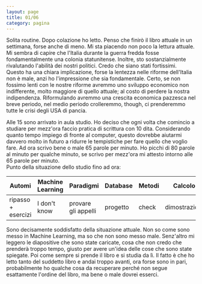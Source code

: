 ```yaml
--- 
layout: page
title: 01/06
category: pagina
---
```



Solita routine. Dopo colazione ho letto.
Penso che finirò il libro attuale in un settimana, forse anche di meno. Mi sta
piacendo non poco la lettura attuale. Mi sembra di capire che l'Italia durante
la guerra fredda fosse fondamentalmente una colonia statunitense. Inoltre, sto
sostanzialmente rivalutando l'abilità dei nostri politici. Credo che siano stati
fortissimi. Questo ha una chiara implicazione, forse la lentezza nelle riforme
dell'Italia non è male, anzi ho l'impressione che sia fondamentale. Certo, se
non fossimo lenti con le nostre riforme avremmo uno sviluppo economico non
indifferente, molto maggiore di quello attuale; al costo di perdere la nostra
indipendenza. Riformulando avremmo una crescita economica pazzesca nel breve
periodo, nel medio periodo crolleremmo, though, ci prenderemmo tutte le crisi
degli USA di pancia.  

Alle 15 sono arrivato in aula studio. Ho deciso che ogni volta che comincio a
studiare per mezz'ora faccio pratica di scrittura con 10 dita. Considerando
quanto tempo impiego di fronte al computer, questo dovrebbe aiutarmi davvero
molto in futuro a ridurre le tempistiche per fare quello che voglio fare. Ad ora
scrivo bene o male 65 parole per minuto. Ho picchi di 80 parole al minuto per
qualche minuto, se scrivo per mezz'ora mi attesto intorno alle 65 parole per
minuto.  
Punto della situazione dello studio fino ad ora:

| Automi | Machine Learning | Paradigmi | Database | Metodi | Calcolo |
|---|---|---|---|---|---|
| ripasso + esercizi | I don't know | provare gli appelli | progetto | check | dimostrazioni |

Sono decisamente soddisfatto della situazione attuale. Non so come sono messo in
Machine Learning, ma so che non sono messo male. Senz'altro mi leggero le
diapositive che sono state caricate, cosa che non credo che prenderà troppo
tempo, giusto per avere un'idea delle cose che sono state spiegate. Poi come
sempre si prende il libro e si studia da lì. Il fatto è che ho letto tanto del
suddetto libro e andai troppo avanti, ora forse sono in pari, probabilmente ho
qualche cosa da recuperare perché non segue esattamente l'ordine del libro, ma
bene o male dovrei esserci.  
